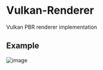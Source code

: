 # Vulkan-Renderer

Vulkan PBR renderer implementation

## Example

![image](https://github.com/Jiaqidesune/Vulkan-PBR/blob/main/Engine/photo/Captura.PNG)
